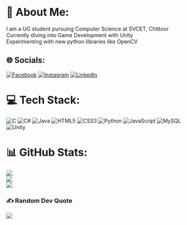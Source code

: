 # 💫 About Me:
I am a UG student pursuing Computer Science at SVCET, Chittoor<br>
Currently diving into Game Development with Unity<br>
Experimenting with new python libraries like OpenCV


## 🌐 Socials:
[![Facebook](https://img.shields.io/badge/Facebook-%231877F2.svg?logo=Facebook&logoColor=white)](https://facebook.com/Vivekraj.adhikari.925) [![Instagram](https://img.shields.io/badge/Instagram-%23E4405F.svg?logo=Instagram&logoColor=white)](https://instagram.com/Vivekraj.adhikari.925) [![LinkedIn](https://img.shields.io/badge/LinkedIn-%230077B5.svg?logo=linkedin&logoColor=white)](https://linkedin.com/in/vivekraj-adhikari-dhanuk) 

# 💻 Tech Stack:
![C](https://img.shields.io/badge/c-%2300599C.svg?style=for-the-badge&logo=c&logoColor=white) ![C#](https://img.shields.io/badge/c%23-%23239120.svg?style=for-the-badge&logo=csharp&logoColor=white) ![Java](https://img.shields.io/badge/java-%23ED8B00.svg?style=for-the-badge&logo=openjdk&logoColor=white) ![HTML5](https://img.shields.io/badge/html5-%23E34F26.svg?style=for-the-badge&logo=html5&logoColor=white) ![CSS3](https://img.shields.io/badge/css3-%231572B6.svg?style=for-the-badge&logo=css3&logoColor=white) ![Python](https://img.shields.io/badge/python-3670A0?style=for-the-badge&logo=python&logoColor=ffdd54) ![JavaScript](https://img.shields.io/badge/javascript-%23323330.svg?style=for-the-badge&logo=javascript&logoColor=%23F7DF1E) ![MySQL](https://img.shields.io/badge/mysql-4479A1.svg?style=for-the-badge&logo=mysql&logoColor=white) ![Unity](https://img.shields.io/badge/unity-%23000000.svg?style=for-the-badge&logo=unity&logoColor=white)
# 📊 GitHub Stats:
![](https://github-readme-stats.vercel.app/api?username=Vivekraj-adhikari&theme=vue-dark&hide_border=false&include_all_commits=false&count_private=false)<br/>
![](https://github-readme-streak-stats.herokuapp.com/?user=Vivekraj-adhikari&theme=vue-dark&hide_border=false)<br/>
![](https://github-readme-stats.vercel.app/api/top-langs/?username=Vivekraj-adhikari&theme=vue-dark&hide_border=false&include_all_commits=false&count_private=false&layout=compact)

### ✍️ Random Dev Quote
![](https://quotes-github-readme.vercel.app/api?type=horizontal&theme=radical)
